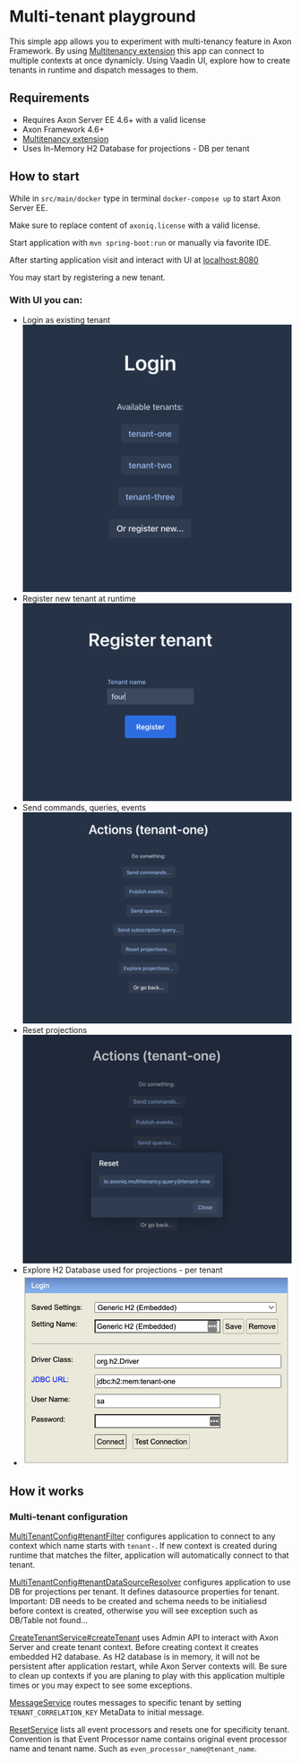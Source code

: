 # Multi-tenant playground

This simple app allows you to experiment with multi-tenancy feature in Axon Framework.
By using [Multitenancy extension](https://github.com/AxonFramework/extension-multitenancy) this app can connect to multiple contexts at once dynamicly.
Using Vaadin UI, explore how to create tenants in runtime and dispatch messages to them.

## Requirements
 
 - Requires Axon Server EE 4.6+ with a valid license
 - Axon Framework 4.6+
 - [Multitenancy extension](https://github.com/AxonFramework/extension-multitenancy)
 - Uses In-Memory H2 Database for projections - DB per tenant

## How to start

While in `src/main/docker` type in terminal `docker-compose up` to start Axon Server EE.

Make sure to replace content of `axoniq.license` with a valid license.

Start application with `mvn spring-boot:run` or manually via favorite IDE.

After starting application visit and interact with UI at [localhost:8080](http://localhost:8080)

You may start by registering a new tenant.

### With UI you can:
 - Login as existing tenant
![](login.png)
 - Register new tenant at runtime
   ![](register.png)
 - Send commands, queries, events
   ![](actions.png)
 - Reset projections
![](reset.png)
 - Explore H2 Database used for projections - per tenant
 - ![](h2.png)

## How it works

### Multi-tenant configuration

[MultiTenantConfig#tenantFilter](src/main/java/io/axoniq/multitenancy/MultiTenantConfig.java) configures application to connect to any context which name starts with `tenant-`.
If new context is created during runtime that matches the filter, application will automatically connect to that tenant.

[MultiTenantConfig#tenantDataSourceResolver](src/main/java/io/axoniq/multitenancy/MultiTenantConfig.java) configures application to use DB for projections per tenant. It defines datasource properties for tenant.
Important: DB needs to be created and schema needs to be initialiesd before context is created, otherwise you will see exception such as DB/Table not found...

[CreateTenantService#createTenant](src/main/java/io/axoniq/multitenancy/web/CreateTenantService.java) uses Admin API to interact with Axon Server and create tenant context.
Before creating context it creates embedded H2 database. As H2 database is in memory, it will not be persistent after application restart, while Axon Server contexts will. 
Be sure to clean up contexts if you are planing to play with this application multiple times or you may expect to see some exceptions.

[MessageService](src/main/java/io/axoniq/multitenancy/web/MessageService.java) routes messages to specific tenant by setting `TENANT_CORRELATION_KEY` MetaData to initial message.

[ResetService](src/main/java/io/axoniq/multitenancy/web/ResetService.java) lists all event processors and resets one for specificity tenant. Convention is that Event Processor name contains original event processor name and tenant name. Such as `even_processor_name@tenant_name`.
